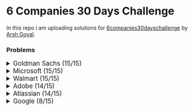 # 6 Companies 30 Days Challenge

In this repo i am uploading solutions for [6companies30dayschallenge](https://www.proelevate.in/dsa-practice/6-companies-30-days) by [Arsh Goyal](https://www.linkedin.com/in/arshgoyal/).

### Problems

<details>
<summary style="font-size: 1.2em">Goldman Sachs (15/15)</summary>

| Sr No. | Problems                                                                                               | Link                                                                                                                              | Status |
| :----- | :----------------------------------------------------------------------------------------------------- | :-------------------------------------------------------------------------------------------------------------------------------- | :----- |
| 1      | [Minimize the Maximum of Two Arrays](./goldman-sachs/_001_MinimizeMaxOf2Arrays.cpp)                    | [![Problem Link](./assets/leetcode.svg)](https://leetcode.com/problems/minimize-the-maximum-of-two-arrays/)                       | ✅     |
| 2      | [Employee Priority Systems](./goldman-sachs/_002_EmployeePrioritySystems.cpp)                          | [![Problem Link](./assets/leetcode.svg)](https://leetcode.com/problems/high-access-employees/)                                    | ✅     |
| 3      | [Kth smallest element Query](./goldman-sachs/_003_KthSmallestElementQuery.cpp)                         | [![Problem Link](./assets/leetcode.svg)](https://leetcode.com/problems/query-kth-smallest-trimmed-number/)                        | ✅     |
| 4      | [Combination Sum](./goldman-sachs/_004_CombinationSum.cpp)                                             | [![Problem Link](./assets/leetcode.svg)](https://leetcode.com/problems/combination-sum-iii/)                                      | ✅     |
| 5      | [Flip Matrix](./goldman-sachs/_005_FlipMatrix.cpp)                                                     | [![Problem Link](./assets/leetcode.svg)](https://leetcode.com/problems/random-flip-matrix/)                                       | ✅     |
| 6      | [Combinations in Phone Number](./goldman-sachs/_006_CombinationsInAPhoneNo.cpp)                        | [![Problem Link](./assets/leetcode.svg)](https://leetcode.com/problems/letter-combinations-of-a-phone-number/)                    | ✅     |
| 7      | [Find Missing and Repeating](./goldman-sachs/_007_FindMissingAndRepeating.cpp)                         | [![Problem Link](./assets/gfg.svg)](https://www.geeksforgeeks.org/problems/find-missing-and-repeating2512/1)                      | ✅     |
| 8      | [Finding Consecutive Integers From a Data Stream](./goldman-sachs/_008_FindingConsecutiveIntegers.cpp) | [![Problem Link](./assets/leetcode.svg)](https://leetcode.com/problems/find-consecutive-integers-from-a-data-stream/)             | ✅     |
| 9      | [Following a Number Pattern](./goldman-sachs/_009_FollowingNumberPatter.cpp)                           | [![Problem Link](./assets/gfg.svg)](https://www.geeksforgeeks.org/problems/number-following-a-pattern3126/1)                      | ✅     |
| 10     | [K - Divisible Element Subarrays](./goldman-sachs/_010_KDivisibleElementSubarrays.cpp)                 | [![Problem Link](./assets/leetcode.svg)](https://leetcode.com/problems/k-divisible-elements-subarrays/description/)               | ✅     |
| 11     | [Map Of Highest Peak](./goldman-sachs/_011_MapOfHighestPeak.cpp)                                       | [![Problem Link](./assets/leetcode.svg)](https://leetcode.com/problems/map-of-highest-peak/)                                      | ✅     |
| 12     | [Maximum Sum BST](./goldman-sachs/_012_MaximumSumBST.cpp)                                              | [![Problem Link](./assets/leetcode.svg)](https://leetcode.com/problems/maximum-sum-bst-in-binary-tree/)                           | ✅     |
| 13     | [People Aware of a Secret](./goldman-sachs/_013_PeopleAwareOfSecret.cpp)                               | [![Problem Link](./assets/leetcode.svg)](https://leetcode.com/problems/number-of-people-aware-of-a-secret/)                       | ✅     |
| 14     | [Run Length Encoding](./goldman-sachs/_014_RunLengthEncoding.cpp)                                      | [![Problem Link](./assets/gfg.svg)](https://www.geeksforgeeks.org/problems/run-length-encoding/1)                                 | ✅     |
| 15     | [Way to Reach a Position After K Steps](./goldman-sachs/_015_ReachPosAfterKSteps.cpp)                  | [![Problem Link](./assets/leetcode.svg)](https://leetcode.com/problems/number-of-ways-to-reach-a-position-after-exactly-k-steps/) | ✅     |

</details>

<details>
<summary style="font-size: 1.2em">Microsoft (15/15)</summary>

| Sr No. | Problems                                                                                             | Link                                                                                                                                                             | Status |
| :----- | :--------------------------------------------------------------------------------------------------- | :--------------------------------------------------------------------------------------------------------------------------------------------------------------- | :----- |
| 1      | [Overlap Circle and Rectangle](./Microsoft/_001_overlapCircleAndRectangle.cpp)                       | [![Problem Link](./assets/leetcode.svg)](https://leetcode.com/problems/circle-and-rectangle-overlapping/)                                                        | ✅     |
| 2      | [Who is the Winner](./Microsoft/_002_WhoIsTheWInner.cpp)                                             | [![Problem Link](./assets/leetcode.svg)](https://leetcode.com/problems/find-the-winner-of-the-circular-game/)                                                    | ✅     |
| 3      | [Envelopes and Dolls](./Microsoft/_003_EnvelopesAndDolls.cpp/)                                       | [![Problem Link](./assets/leetcode.svg)](https://leetcode.com/problems/russian-doll-envelopes/)                                                                  | ✅     |
| 4      | [Image Smoother](./Microsoft/_004_ImageSmoother.cpp/)                                                | [![Problem Link](./assets/leetcode.svg)](https://leetcode.com/problems/image-smoother/)                                                                          | ✅     |
| 5      | [Minimum Moves to equal Array Elements](./Microsoft/_005_MinimumMoves.cpp/)                          | [![Problem Link](./assets/leetcode.svg)](https://leetcode.com/problems/minimum-moves-to-equal-array-elements-ii/)                                                | ✅     |
| 6      | [Random Point in Non - Overlapping Rectangles](./Microsoft/_006_RandomPoint.cpp/)                    | [![Problem Link](./assets/leetcode.svg)](https://leetcode.com/problems/random-point-in-non-overlapping-rectangles/)                                              | ✅     |
| 7      | [Bulls and Cows](./Microsoft/_007_BullsAndCows.cpp/)                                                 | [![Problem Link](./assets/leetcode.svg)](https://leetcode.com/problems/bulls-and-cows/)                                                                          | ✅     |
| 8      | [Counting nice Subarrays](./Microsoft/_008_CountingNiceSubarrays.cpp/)                               | [![Problem Link](./assets/leetcode.svg)](https://leetcode.com/problems/count-number-of-nice-subarrays/)                                                          | ✅     |
| 9      | [Repeated Dna sequences](./Microsoft/_009_RepeatedDnaSequences.cpp/)                                 | [![Problem Link](./assets/leetcode.svg)](https://leetcode.com/problems/repeated-dna-sequences/)                                                                  | ✅     |
| 10     | [City With the Smallest Number of Threshold Distance](./Microsoft/_010_CitySmallestThreshold.cpp/)   | [![Problem Link](./assets/leetcode.svg)](https://leetcode.com/problems/find-the-city-with-the-smallest-number-of-neighbors-at-a-threshold-distance/description/) | ✅     |
| 11     | [Count Number of Incremovable Subarrays I](./Microsoft/_011_CountNumberOfIncremovableSubarrays.cpp/) | [![Problem Link](./assets/leetcode.svg)](https://leetcode.com/problems/count-the-number-of-incremovable-subarrays-i/)                                            | ✅     |
| 12     | [Max Product of Length Of Two Palindromic Sequences](./Microsoft/_012_MaxProductPalindrome.cpp/)     | [![Problem Link](./assets/leetcode.svg)](https://leetcode.com/problems/maximum-product-of-the-length-of-two-palindromic-subsequences/description/)               | ✅     |
| 13     | [Wiggle Sort](./Microsoft/_013_WiggleSort.cpp/)                                                      | [![Problem Link](./assets/leetcode.svg)](https://leetcode.com/problems/wiggle-sort-ii)                                                                           | ✅     |
| 14     | [Shopping Offers](./Microsoft/_014_ShoppingOffers.cpp/)                                              | [![Problem Link](./assets/leetcode.svg)](https://leetcode.com/problems/shopping-offers/)                                                                         | ✅     |
| 15     | [Minimum Cost to Convert String I](./Microsoft/_015_MinimumCostToStringI.cpp/)                       | [![Problem Link](./assets/leetcode.svg)](https://leetcode.com/problems/minimum-cost-to-convert-string-i/)                                                        | ✅     |

</details>

<details>
<summary style="font-size: 1.2em">Walmart (15/15)</summary>

| Sr No. | Problems                                                                                     | Link                                                                                                                       | Status |
| :----- | :------------------------------------------------------------------------------------------- | :------------------------------------------------------------------------------------------------------------------------- | :----- |
| 1      | [Largest Divisible Subset](./Walmart/_001_LargestDivisibleSubset.cpp)                        | [![Problem Link](./assets/leetcode.svg)](https://leetcode.com/problems/largest-divisible-subset/)                          | ✅     |
| 2      | [Find Subsequence of Length K With the Largest Sum](./Walmart/_002_SubsequenceOfLengthK.cpp) | [![Problem Link](./assets/leetcode.svg)](https://leetcode.com/problems/find-subsequence-of-length-k-with-the-largest-sum/) | ✅     |
| 3      | [Amount of time for the Binary Tree to be Infected](./Walmart/_003_InfectedBinaryTree.cpp)   | [![Problem Link](./assets/leetcode.svg)](https://leetcode.com/problems/amount-of-time-for-binary-tree-to-be-infected/)     | ✅     |
| 4      | [K-diff Pairs in an Array](./Walmart/_004_KDiffPairs.cpp)                                    | [![Problem Link](./assets/leetcode.svg)](https://leetcode.com/problems/k-diff-pairs-in-an-array/)                          | ✅     |
| 5      | [Count the Number of Square-Free Subsets](./Walmart/_005_CountNoOfSquareFreeSubsets.cpp)     | [![Problem Link](./assets/leetcode.svg)](https://leetcode.com/problems/count-the-number-of-square-free-subsets/)           | ✅     |
| 6      | [Rotate Function](./Walmart/_006_MaxRotateFunction.cpp)                                      | [![Problem Link](./assets/leetcode.svg)](https://leetcode.com/problems/rotate-function/description/)                       | ✅     |
| 7      | [Get Equal Substrings Within Budget](./Walmart/_007_EqualStringsWithinBudget.cpp)            | [![Problem Link](./assets/leetcode.svg)](https://leetcode.com/problems/get-equal-substrings-within-budget/)                | ✅     |
| 8      | [Friends of Appropriate Ages](./Walmart/_008_FriendsAppropriateAges.cpp)                     | [![Problem Link](./assets/leetcode.svg)](https://leetcode.com/problems/friends-of-appropriate-ages/)                       | ✅     |
| 9      | [Maximum Length of Repeated Subarray](./Walmart/_009_maxLenRepeatedSubarray.cpp)             | [![Problem Link](./assets/leetcode.svg)](https://leetcode.com/problems/maximum-length-of-repeated-subarray/)               | ✅     |
| 10     | [Verify Preorder Serialization of a Binary Tree](./Walmart/_010_preOrderSerialization.cpp)   | [![Problem Link](./assets/leetcode.svg)](https://leetcode.com/problems/verify-preorder-serialization-of-a-binary-tree/)    | ✅     |
| 11     | [Top K Frequent Words](./Walmart/_011_topKFrequentWords.cpp)                                 | [![Problem Link](./assets/leetcode.svg)](https://leetcode.com/problems/top-k-frequent-words/)                              | ✅     |
| 12     | [Battleships in a Board](./Walmart/_012_battleshipsInABoard.cpp)                             | [![Problem Link](./assets/leetcode.svg)](https://leetcode.com/problems/battleships-in-a-board/)                            | ✅     |
| 13     | [Sort Characters by frequency](./Walmart/_013_sortCharactersByFreq.cpp)                      | [![Problem Link](./assets/leetcode.svg)](https://leetcode.com/problems/sort-characters-by-frequency/)                      | ✅     |
| 14     | [Word Break](./Walmart/_014_wordBreak.cpp)                                                   | [![Problem Link](./assets/leetcode.svg)](https://leetcode.com/problems/word-break/)                                        | ✅     |
| 15     | [Extra Characters in a String](./Walmart/_015_extraCharInString.cpp)                         | [![Problem Link](./assets/leetcode.svg)](https://leetcode.com/problems/extra-characters-in-a-string/)                      | ✅     |

</details>

<details>
<summary style="font-size: 1.2em">Adobe (14/15)</summary>

| Sr No. | Problems                                                                                | Link                                                                                                                     | Status |
| :----- | :-------------------------------------------------------------------------------------- | :----------------------------------------------------------------------------------------------------------------------- | :----- |
| 1      | [Trim a Binary Search Tree](./Adobe/_001_trimABST.cpp)                                  | [![Problem Link](./assets/leetcode.svg)](https://leetcode.com/problems/trim-a-binary-search-tree/)                       | ✅     |
| 2      | [Construct the longest New String](./Adobe/_002_constructLongestNewString.cpp)          | [![Problem Link](./assets/leetcode.svg)](https://leetcode.com/problems/construct-the-longest-new-string/description/)    | ✅     |
| 3      | [Short Encoding of Words](./Adobe/_003_shortWordsEncoding.cpp)                          | [![Problem Link](./assets/leetcode.svg)](https://leetcode.com/problems/short-encoding-of-words/)                         | ✅     |
| 4      | [Constrained Subsequence Sum](./Adobe/_004_constrainedSum.cpp)                          | [![Problem Link](./assets/leetcode.svg)](https://leetcode.com/problems/constrained-subsequence-sum/)                     | ✅     |
| 5      | [Special Permutations](./Adobe/_005_specialPermutations.cpp)                            | [![Problem Link](./assets/leetcode.svg)](https://leetcode.com/problems/special-permutations/)                            | ✅     |
| 6      | [Matrix Cells in Distance Order](./Adobe/_006_matrixCellsInDistanceOrder.cpp)           | [![Problem Link](./assets/leetcode.svg)](https://leetcode.com/problems/matrix-cells-in-distance-order/)                  | ✅     |
| 7      | [The Skyline Problem](./Adobe/_007_skylineProblem.cpp)                                  | [![Problem Link](./assets/leetcode.svg)](https://leetcode.com/problems/the-skyline-problem/)                             | ✅     |
| 8      | [Minimum Cost of a Path With Special Roads](./Adobe/_008_specialRoads.cpp)              | [![Problem Link](./assets/leetcode.svg)](https://leetcode.com/problems/minimum-cost-of-a-path-with-special-roads/)       | ✅     |
| 9      | [Longest Word in Dictionary through Deleting](./Adobe/_009_longestDictionaryDelete.cpp) | [![Problem Link](./assets/leetcode.svg)](https://leetcode.com/problems/longest-word-in-dictionary-through-deleting/)     | ✅     |
| 10     | [Find Players With Zero or One Losses](./Adobe/_010_playersWithZeroOrOneLoss.cpp)       | [![Problem Link](./assets/leetcode.svg)](https://leetcode.com/problems/find-players-with-zero-or-one-losses/)            | ✅     |
| 11     | [Cinema Seat Allocation](./Adobe/_011_cinemaSeatAlloc.cpp)                              | [![Problem Link](./assets/leetcode.svg)](https://leetcode.com/problems/cinema-seat-allocation/)                          | ✅     |
| 12     | [Airplane Seat Assignment Probability](./Adobe/_012_airplaneSeatAssignment.cpp)         | [![Problem Link](./assets/leetcode.svg)](https://leetcode.com/problems/airplane-seat-assignment-probability/)            | ✅     |
| 13     | [Erect The Fence](./Adobe/_013_erectTheFence.cpp)                                       | [![Problem Link](./assets/leetcode.svg)](https://leetcode.com/problems/erect-the-fence/)                                 |        |
| 14     | [Get Equal Substrings within Budget](./Adobe/_014_getEqualSubstrings.cpp)               | [![Problem Link](./assets/leetcode.svg)](https://leetcode.com/problems/get-equal-substrings-within-budget/)              | ✅     |
| 15     | [Last moment before all Ants fall out of a plank](./Adobe/_015_lastMomentsAnts.cpp)     | [![Problem Link](./assets/leetcode.svg)](https://leetcode.com/problems/last-moment-before-all-ants-fall-out-of-a-plank/) | ✅     |

</details>

<details>
<summary style="font-size: 1.2em">Atlassian (14/15)</summary>

| Sr No. | Problems                                                                                                                       | Link                                                                                                                                                 | Status |
| :----- | :----------------------------------------------------------------------------------------------------------------------------- | :--------------------------------------------------------------------------------------------------------------------------------------------------- | :----- |
| 1      | [Assign Cookies](./atlassian/_001_AssignCookies.cpp)                                                                           | [![Problem Link](./assets/leetcode.svg)](https://leetcode.com/problems/assign-cookies/)                                                              | ✅     |
| 2      | [Throne Inheritance](./atlassian/_002_throneInheritance.cpp)                                                                   | [![Problem Link](./assets/leetcode.svg)](https://leetcode.com/problems/throne-inheritance/)                                                          | ✅     |
| 3      | [Kth Largest Element in a stream](./atlassian/_003_kthLargestElement.cpp)                                                      | [![Problem Link](./assets/leetcode.svg)](https://leetcode.com/problems/kth-largest-element-in-a-stream/)                                             | ✅     |
| 4      | [Maximize Area of Square Hole in Grid](./atlassian/_004_maxAreaOfSqHole.cpp)                                                   | [![Problem Link](./assets/leetcode.svg)](https://leetcode.com/problems/maximize-area-of-square-hole-in-grid/)                                        | ✅     |
| 5      | [LRU Cache](./atlassian/_005_lruCache.cpp)                                                                                     | [![Problem Link](./assets/leetcode.svg)](https://leetcode.com/problems/lru-cache/)                                                                   | ✅     |
| 6      | [Count words after adding a letter](./atlassian/_006_countWordsAfterAddingLetter.cpp)                                          | [![Problem Link](./assets/leetcode.svg)](https://leetcode.com/problems/count-words-obtained-after-adding-a-letter/)                                  | ✅     |
| 7      | [Find Beautiful Indices in the Given Array I](./atlassian/_007_beautifulIndices.cpp)                                           | [![Problem Link](./assets/leetcode.svg)](https://leetcode.com/problems/find-beautiful-indices-in-the-given-array-i/)                                 | ✅     |
| 8      | [Find the City With the Smallest Number of Neighbors at a Threshold Distance](./atlassian/_008_cityWithSmallestNeighbours.cpp) | [![Problem Link](./assets/leetcode.svg)](https://leetcode.com/problems/find-the-city-with-the-smallest-number-of-neighbors-at-a-threshold-distance/) | ✅     |
| 9      | [Minimum Non-Zero Product of the Array Elements](./atlassian/_009_minimumNonZeroArrayProduct.cpp)                              | [![Problem Link](./assets/leetcode.svg)](https://leetcode.com/problems/minimum-non-zero-product-of-the-array-elements/)                              | ✅     |
| 10     | [Minimum Non-Zero Product of the Array Elements](./atlassian/_010_queryKthSmallestTrimmedNumber.cpp)                           | [![Problem Link](./assets/leetcode.svg)](https://leetcode.com/problems/query-kth-smallest-trimmed-number/)                                           | ✅     |
| 11     | [The Number of Good Subsets](./atlassian/_011_noOfGoodSubsets.cpp)                                                             | [![Problem Link](./assets/leetcode.svg)](https://leetcode.com/problems/the-number-of-good-subsets/)                                                  |        |
| 12     | [Count Collisions on a road](./atlassian/_012_countCollisionsOnRoad.cpp)                                                       | [![Problem Link](./assets/leetcode.svg)](https://leetcode.com/problems/the-number-of-good-subsets/)                                                  | ✅     |
| 13     | [Find the Distance Value Between Two Arrays](./atlassian/_013_distanceValueBetweenTwoArrays.cpp)                               | [![Problem Link](./assets/leetcode.svg)](https://leetcode.com/problems/find-the-distance-value-between-two-arrays/)                                  | ✅     |
| 14     | [Length of Longest Subarray With at Most K Frequency](./atlassian/_014_lengthOfLongestSubarray.cpp)                            | [![Problem Link](./assets/leetcode.svg)](https://leetcode.com/problems/length-of-longest-subarray-with-at-most-k-frequency/)                         | ✅     |
| 15     | [Construct the longest New String](./atlassian/_015_theLongestNewString.cpp)                                                   | [![Problem Link](./assets/leetcode.svg)](https://leetcode.com/problems/construct-the-longest-new-string/)                                            | ✅     |

</details>

<details>
<summary style="font-size: 1.2em">Google (8/15)</summary>

| Sr No. | Problems                                                                                                                       | Link                                                                                                                                                 | Status |
| :----- | :----------------------------------------------------------------------------------------------------------------------------- | :--------------------------------------------------------------------------------------------------------------------------------------------------- | :----- |
| 1      | [Destroying Asteroids](./Google/_001_destroyingAsteroids.cpp)                                                                  | [![Problem Link](./assets/leetcode.svg)](https://leetcode.com/problems/destroying-asteroids/)                                                        | ✅     |
| 2      | [Find the City With the Smallest Number of Neighbors at a Threshold Distance](./Google/_002_ctiyWithSmallestNoOfNeighbors.cpp) | [![Problem Link](./assets/leetcode.svg)](https://leetcode.com/problems/find-the-city-with-the-smallest-number-of-neighbors-at-a-threshold-distance/) | ✅     |
| 3      | [Integer to English Words](./Google/_003_integerToEnglishWords.cpp)                                                            | [![Problem Link](./assets/leetcode.svg)](https://leetcode.com/problems/integer-to-english-words/)                                                    |        |
| 4      | [Repeated DNA Sequences](./Google/_004_repeatedDNASequences.cpp)                                                               | [![Problem Link](./assets/leetcode.svg)](https://leetcode.com/problems/repeated-dna-sequences/)                                                      | ✅     |
| 5      | [Stone Game VI](./Google/_005_stoneGame.cpp)                                                                                   | [![Problem Link](./assets/leetcode.svg)](https://leetcode.com/problems/stone-game-vi/)                                                               | ✅     |
| 6      | [Merge k Sorted Lists](./Google/_006_mergeKSortedLists.cpp)                                                                    | [![Problem Link](./assets/leetcode.svg)](https://leetcode.com/problems/merge-k-sorted-lists/)                                                        | ✅     |
| 7      | [Maximum Product After K Increments](./Google/_007_maxProductAfterKIncrements.cpp)                                             | [![Problem Link](./assets/leetcode.svg)](https://leetcode.com/problems/maximum-product-after-k-increments/)                                          | ✅     |
| 8      | [Russian Doll Envelopes](./Google/_004_repeatedDNASequences.cpp)                                                               | [![Problem Link](./assets/leetcode.svg)](https://leetcode.com/problems/russian-doll-envelopes/)                                                      | ✅     |
| 8      | [Query Kth Smallest Trimmed Number](./Google/_009_queryKthSmallestTrimmed.cpp)                                                 | [![Problem Link](./assets/leetcode.svg)](https://leetcode.com/problems/query-kth-smallest-trimmed-number/)                                           | ✅     |

</details>
